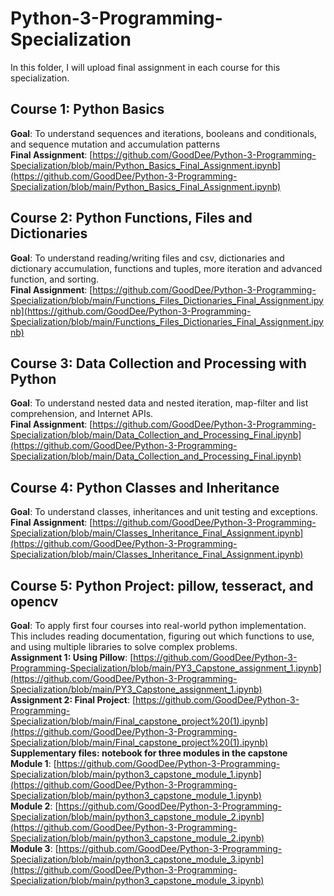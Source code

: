 # Python-3-Programming-Specialization  
In this folder, I will upload final assignment in each course for this specialization.  

## Course 1: Python Basics  
**Goal**: To understand sequences and iterations, booleans and conditionals, and sequence mutation and accumulation patterns  
**Final Assignment**: [https://github.com/GoodDee/Python-3-Programming-Specialization/blob/main/Python_Basics_Final_Assignment.ipynb](https://github.com/GoodDee/Python-3-Programming-Specialization/blob/main/Python_Basics_Final_Assignment.ipynb)  

## Course 2: Python Functions, Files and Dictionaries  
**Goal**: To understand reading/writing files and csv, dictionaries and dictionary accumulation, functions and tuples, more iteration and advanced function, and sorting.  
**Final Assignment**: [https://github.com/GoodDee/Python-3-Programming-Specialization/blob/main/Functions_Files_Dictionaries_Final_Assignment.ipynb](https://github.com/GoodDee/Python-3-Programming-Specialization/blob/main/Functions_Files_Dictionaries_Final_Assignment.ipynb)  

## Course 3: Data Collection and Processing with Python  
**Goal**: To understand nested data and nested iteration, map-filter and list comprehension, and Internet APIs.  
**Final Assignment**: [https://github.com/GoodDee/Python-3-Programming-Specialization/blob/main/Data_Collection_and_Processing_Final.ipynb](https://github.com/GoodDee/Python-3-Programming-Specialization/blob/main/Data_Collection_and_Processing_Final.ipynb)  

## Course 4: Python Classes and Inheritance  
**Goal**: To understand classes, inheritances and unit testing and exceptions.  
**Final Assignment**: [https://github.com/GoodDee/Python-3-Programming-Specialization/blob/main/Classes_Inheritance_Final_Assignment.ipynb](https://github.com/GoodDee/Python-3-Programming-Specialization/blob/main/Classes_Inheritance_Final_Assignment.ipynb)  

## Course 5: Python Project: pillow, tesseract, and opencv  
**Goal**: To apply first four courses into real-world python implementation. This includes reading documentation, figuring out which functions to use, and using multiple libraries to solve complex problems.  
**Assignment 1: Using Pillow**: [https://github.com/GoodDee/Python-3-Programming-Specialization/blob/main/PY3_Capstone_assignment_1.ipynb](https://github.com/GoodDee/Python-3-Programming-Specialization/blob/main/PY3_Capstone_assignment_1.ipynb)  
**Assignment 2: Final Project**: [https://github.com/GoodDee/Python-3-Programming-Specialization/blob/main/Final_capstone_project%20(1).ipynb](https://github.com/GoodDee/Python-3-Programming-Specialization/blob/main/Final_capstone_project%20(1).ipynb)  
**Supplementary files: notebook for three modules in the capstone**  
**Module 1**: [https://github.com/GoodDee/Python-3-Programming-Specialization/blob/main/python3_capstone_module_1.ipynb](https://github.com/GoodDee/Python-3-Programming-Specialization/blob/main/python3_capstone_module_1.ipynb)  
**Module 2**: [https://github.com/GoodDee/Python-3-Programming-Specialization/blob/main/python3_capstone_module_2.ipynb](https://github.com/GoodDee/Python-3-Programming-Specialization/blob/main/python3_capstone_module_2.ipynb)  
**Module 3**: [https://github.com/GoodDee/Python-3-Programming-Specialization/blob/main/python3_capstone_module_3.ipynb](https://github.com/GoodDee/Python-3-Programming-Specialization/blob/main/python3_capstone_module_3.ipynb)  
